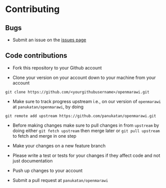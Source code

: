 # Contributing

## Bugs

* Submit an issue on the [issues page](https://github.com/panukatan/openmarawi/issues)

## Code contributions

* Fork this repository to your Github account

* Clone your version on your account down to your machine from your account

```
git clone https://github.com/<yourgithubusername>/openmarawi.git
```

* Make sure to track progress upstream i.e., on our version of `openmarawi`
at `panukatan/openmarawi`, by doing

```
git remote add upstream https://github.com/panukatan/openmarawi.git
```

* Before making changes make sure to pull changes in from `upstream` by doing
either `git fetch upstream` then merge later or `git pull upstream` to fetch
and merge in one step

* Make your changes on a new feature branch

* Please write a test or tests for your changes if they affect code and not just
documentation

* Push up changes to your account

* Submit a pull request at `panukatan/openmarawi`
